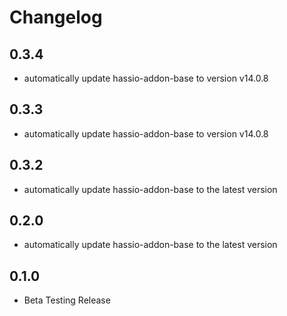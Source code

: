 # Changelog
## 0.3.4
 - automatically update hassio-addon-base to version v14.0.8


## 0.3.3
- automatically update hassio-addon-base to version v14.0.8


## 0.3.2
- automatically update hassio-addon-base to the latest version

## 0.2.0
- automatically update hassio-addon-base to the latest version

## 0.1.0
- Beta Testing Release
